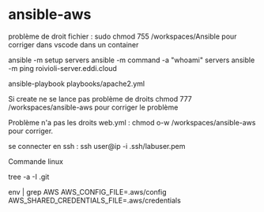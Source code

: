 # ansible-aws

problème de droit fichier : sudo chmod 755 /workspaces/Ansible pour corriger dans vscode dans un container 

ansible -m setup servers
ansible -m command -a "whoami" servers 
ansible -m ping roivioli-server.eddi.cloud

ansible-playbook playbooks/apache2.yml



Si create ne se lance pas problème de droits chmod 777 /workspaces/ansible-aws pour corriger le problème 

Problème n'a pas les droits web.yml : chmod o-w /workspaces/ansible-aws pour corriger.


se connecter en ssh : ssh user@ip -i .ssh/labuser.pem

Commande linux 

tree -a -I .git

env | grep AWS
	AWS_CONFIG_FILE=.aws/config
	AWS_SHARED_CREDENTIALS_FILE=.aws/credentials
